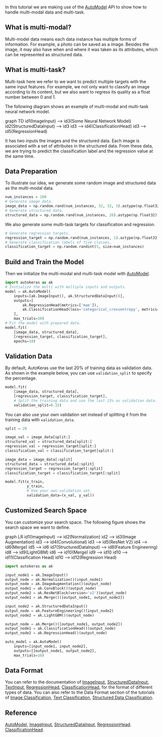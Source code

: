 In this tutorial we are making use of the 
[AutoModel](/auto_model/#automodel-class)
 API to show how to handle multi-modal data and multi-task.

## What is multi-modal?

Multi-model data means each data instance has multiple forms of information. For example, a photo can be saved as a image. Besides the image, it may also have when and where it was taken as its attributes, which can be represented as structured data. 

## What is multi-task?

Multi-task here we refer to we want to predict multiple targets with the same input features. For example, we not only want to classify an image according to its content, but we also want to regress its quality as a float number between 0 and 1.

The following diagram shows an example of multi-modal and multi-task neural network model.

<div class="mermaid">
graph TD
    id1(ImageInput) --> id3(Some Neural Network Model)
    id2(StructuredDataInput) --> id3
    id3 --> id4(ClassificationHead)
    id3 --> id5(RegressionHead)
</div>

It has two inputs the images and the structured data. Each image is associated with a set of attributes in the structured data. From these data, we are trying to predict the classification label and the regression value at the same time.

## Data Preparation

To illustrate our idea, we generate some random image and structured data as the multi-modal data.

```python
num_instances = 100
# Generate image data.
image_data = np.random.rand(num_instances, 32, 32, 3).astype(np.float32)
# Generate structured data.
structured_data = np.random.rand(num_instances, 20).astype(np.float32)
```

We also generate some multi-task targets for classification and regression.

```python
# Generate regression targets.
regression_target = np.random.rand(num_instances, 1).astype(np.float32)
# Generate classification labels of five classes.
classification_target = np.random.randint(5, size=num_instances)
```

## Build and Train the Model
Then we initialize the multi-modal and multi-task model with 
[AutoModel](/auto_model/#automodel-class).

```python
import autokeras as ak
# Initialize the multi with multiple inputs and outputs.
model = ak.AutoModel(
    inputs=[ak.ImageInput(), ak.StructuredDataInput()],
    outputs=[
        ak.RegressionHead(metrics=['mae']),
        ak.ClassificationHead(loss='categorical_crossentropy', metrics=['accuracy'])
    ],
    max_trials=10)
# Fit the model with prepared data.
model.fit(
    [image_data, structured_data],
    [regression_target, classification_target],
    epochs=10)
```

## Validation Data
By default, AutoKeras use the last 20% of training data as validation data.
As shown in the example below, you can use `validation_split` to specify the percentage.

```python
model.fit(
    [image_data, structured_data],
    [regression_target, classification_target],
    # Split the training data and use the last 15% as validation data.
    validation_split=0.15)
```

You can also use your own validation set
instead of splitting it from the training data with `validation_data`.

```python
split = 20

image_val = image_data[split:]
structured_val = structured_data[split:]
regression_val = regression_target[split:]
classification_val = classification_target[split:]

image_data = image_data[:split]
structured_data = structured_data[:split]
regression_target = regression_target[:split]
classification_target = classification_target[:split]

model.fit(x_train,
          y_train,
          # Use your own validation set.
          validation_data=(x_val, y_val))
```

## Customized Search Space
You can customize your search space.
The following figure shows the search space we want to define.

<div class="mermaid">
graph LR
    id1(ImageInput) --> id2(Normalization)
    id2 --> id3(Image Augmentation)
    id3 --> id4(Convolutional)
    id3 --> id5(ResNet V2)
    id4 --> id6(Merge)
    id5 --> id6
    id7(StructuredDataInput) --> id8(Feature Engineering)
    id8 --> id9(LightGBM)
    id6 --> id10(Merge)
    id9 --> id10
    id10 --> id11(Classification Head)
    id10 --> id12(Regression Head)
</div>

```python
import autokeras as ak

input_node1 = ak.ImageInput()
output_node = ak.Normalization()(input_node1)
output_node = ak.ImageAugmentation()(output_node)
output_node1 = ak.ConvBlock()(output_node)
output_node2 = ak.ResNetBlock(version='v2')(output_node)
output_node1 = ak.Merge()([output_node1, output_node2])

input_node2 = ak.StructuredDataInput()
output_node = ak.FeatureEngineering()(input_node2)
output_node2 = ak.LightGBM()(output_node)

output_node = ak.Merge()([output_node1, output_node2])
output_node1 = ak.ClassificationHead()(output_node)
output_node2 = ak.RegressionHead()(output_node)

auto_model = ak.AutoModel(
    inputs=[input_node1, input_node2], 
    outputs=[]output_node1, output_node2],
    max_trials=10)
```

## Data Format
You can refer to the documentation of
[ImageInput](/node/#imageinput-class),
[StructuredDataInput](/node/#structureddatainput-class),
[TextInput](/node/#textinput-class),
[RegressionHead](/head/#regressionhead-class),
[ClassificationHead](/head/#classificationhead-class),
for the format of different types of data.
You can also refer to the Data Format section of the tutorials of
[Image Classification](/tutorial/image_classification/#data-format),
[Text Classification](/tutorial/text_classification/#data-format),
[Structured Data Classification](/tutorial/structured_data_classification/#data-format).


## Reference
[AutoModel](/auto_model/#automodel-class),
[ImageInput](/node/#imageinput-class),
[StructuredDataInput](/node/#structureddatainput-class),
[RegressionHead](/head/#regressionhead-class).
[ClassificationHead](/head/#classificationhead-class).

